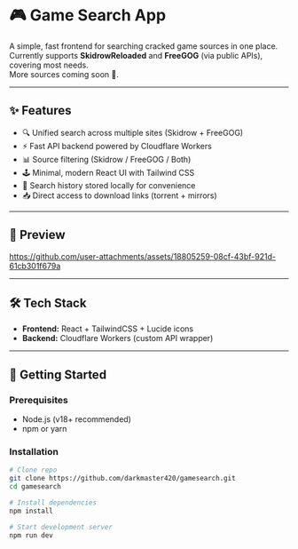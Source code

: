 # 🎮 Game Search App

A simple, fast frontend for searching cracked game sources in one place.  
Currently supports **SkidrowReloaded** and **FreeGOG** (via public APIs), covering most needs.  
More sources coming soon 🚀.

---

## ✨ Features

- 🔍 Unified search across multiple sites (Skidrow + FreeGOG)  
- ⚡ Fast API backend powered by Cloudflare Workers  
- 📊 Source filtering (Skidrow / FreeGOG / Both)  
- 🕹️ Minimal, modern React UI with Tailwind CSS  
- 📜 Search history stored locally for convenience  
- 📥 Direct access to download links (torrent + mirrors)  

---

## 📸 Preview


https://github.com/user-attachments/assets/18805259-08cf-43bf-921d-61cb301f679a



---

## 🛠️ Tech Stack

- **Frontend:** React + TailwindCSS + Lucide icons  
- **Backend:** Cloudflare Workers (custom API wrapper)  

---

## 🚀 Getting Started

### Prerequisites
- Node.js (v18+ recommended)
- npm or yarn

### Installation

```bash
# Clone repo
git clone https://github.com/darkmaster420/gamesearch.git
cd gamesearch

# Install dependencies
npm install

# Start development server
npm run dev
